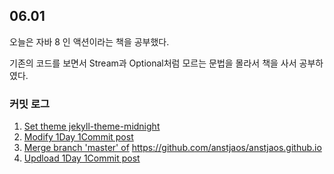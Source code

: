 ## 06.01

오늘은 자바 8 인 액션이라는 책을 공부했다.

기존의 코드를 보면서 Stream과 Optional처럼 모르는 문법을 몰라서 책을 사서 공부하였다.



### 커밋 로그

1. [Set theme jekyll-theme-midnight](https://github.com/anstjaos/anstjaos.github.io/commit/d5061ebf459775f225229963217851fcdc1d3ea8)
2. [Modify 1Day 1Commit post](https://github.com/anstjaos/anstjaos.github.io/commit/19632c9f271b5ac782a5abeae636c31e737d5264) 
3. [Merge branch 'master' of](https://github.com/anstjaos/anstjaos.github.io/commit/5ad73d5bcc817c534d15b156736ccc9022dd9bce) https://github.com/anstjaos/anstjaos.github.io
4. [Updload 1Day 1Commit post](https://github.com/anstjaos/anstjaos.github.io/commit/3ae3a47fd6f1480080da0535ac7696e9c10ce278)

